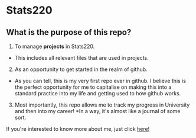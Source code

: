 # Stats220
## What is the purpose of this repo?
1. To manage **projects** in Stats220.
  * This includes all relevant files that are used in projects.
2. As an opportunity to get started in the realm of github.
  * As you can tell, this is my very first repo ever in github. I believe this is the perfect opportunity for me to capitalise on making this into a standard practice into my life and getting used to how github works.
3. Most importantly, this repo allows me to track my progress in University and then into my career!
  *In a way, it's almost like a journal of some sort.

If you're interested to know more about me, just click [here!](https://github.com/bilsarwar04)
